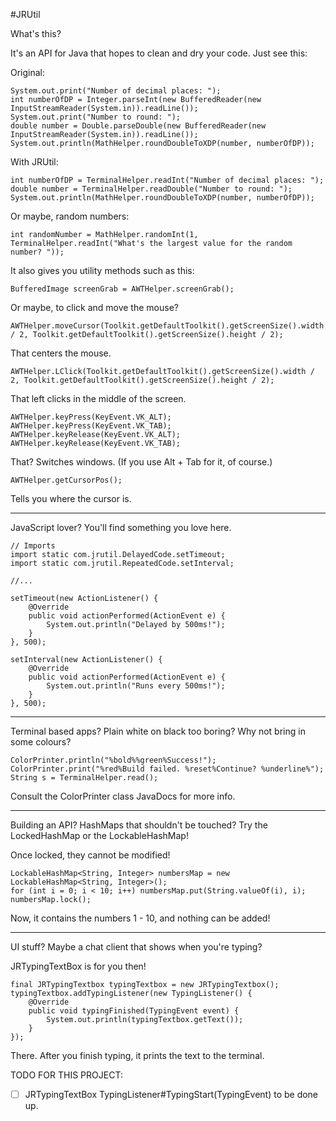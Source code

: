 #JRUtil

What's this?

It's an API for Java that hopes to clean and dry your code. Just see this:

Original:

    System.out.print("Number of decimal places: ");
    int numberOfDP = Integer.parseInt(new BufferedReader(new InputStreamReader(System.in)).readLine());
    System.out.print("Number to round: ");
    double number = Double.parseDouble(new BufferedReader(new InputStreamReader(System.in)).readLine());
    System.out.println(MathHelper.roundDoubleToXDP(number, numberOfDP));

With JRUtil:

    int numberOfDP = TerminalHelper.readInt("Number of decimal places: ");
    double number = TerminalHelper.readDouble("Number to round: ");
    System.out.println(MathHelper.roundDoubleToXDP(number, numberOfDP));

Or maybe, random numbers:

    int randomNumber = MathHelper.randomInt(1, TerminalHelper.readInt("What's the largest value for the random number? "));
It also gives you utility methods such as this:

    BufferedImage screenGrab = AWTHelper.screenGrab();
Or maybe, to click and move the mouse?

    AWTHelper.moveCursor(Toolkit.getDefaultToolkit().getScreenSize().width / 2, Toolkit.getDefaultToolkit().getScreenSize().height / 2);
That centers the mouse.

    AWTHelper.LClick(Toolkit.getDefaultToolkit().getScreenSize().width / 2, Toolkit.getDefaultToolkit().getScreenSize().height / 2);
That left clicks in the middle of the screen.

    AWTHelper.keyPress(KeyEvent.VK_ALT);
    AWTHelper.keyPress(KeyEvent.VK_TAB);
    AWTHelper.keyRelease(KeyEvent.VK_ALT);
    AWTHelper.keyRelease(KeyEvent.VK_TAB);
That? Switches windows. (If you use Alt + Tab for it, of course.)

    AWTHelper.getCursorPos();
Tells you where the cursor is.

-------

JavaScript lover? You'll find something you love here.

    // Imports
    import static com.jrutil.DelayedCode.setTimeout;
    import static com.jrutil.RepeatedCode.setInterval;

    //...

    setTimeout(new ActionListener() {
        @Override
        public void actionPerformed(ActionEvent e) {
            System.out.println("Delayed by 500ms!");
        }
    }, 500);

    setInterval(new ActionListener() {
        @Override
        public void actionPerformed(ActionEvent e) {
            System.out.println("Runs every 500ms!");
        }
    }, 500);

------

Terminal based apps? Plain white on black too boring? Why not bring in some colours?

    ColorPrinter.println("%bold%%green%Success!");
    ColorPrinter.print("%red%Build failed. %reset%Continue? %underline%");
    String s = TerminalHelper.read();

Consult the ColorPrinter class JavaDocs for more info.

-------

Building an API? HashMaps that shouldn't be touched? Try the LockedHashMap or the LockableHashMap!

Once locked, they cannot be modified!

    LockableHashMap<String, Integer> numbersMap = new LockableHashMap<String, Integer>();
    for (int i = 0; i < 10; i++) numbersMap.put(String.valueOf(i), i);
    numbersMap.lock();

Now, it contains the numbers 1 - 10, and nothing can be added!

-------------

UI stuff? Maybe a chat client that shows when you're typing?

JRTypingTextBox is for you then!

    final JRTypingTextbox typingTextbox = new JRTypingTextbox();
    typingTextbox.addTypingListener(new TypingListener() {
        @Override
        public void typingFinished(TypingEvent event) {
            System.out.println(typingTextbox.getText());
        }
    });

There. After you finish typing, it prints the text to the terminal.



TODO FOR THIS PROJECT:

- [ ] JRTypingTextBox TypingListener#TypingStart(TypingEvent) to be done up.

